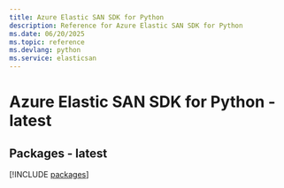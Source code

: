 ```yaml
---
title: Azure Elastic SAN SDK for Python
description: Reference for Azure Elastic SAN SDK for Python
ms.date: 06/20/2025
ms.topic: reference
ms.devlang: python
ms.service: elasticsan
---
```

# Azure Elastic SAN SDK for Python - latest
## Packages - latest
[!INCLUDE [packages](elastic-san-index.md)]